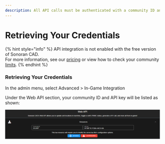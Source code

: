 ```yaml
---
description: All API calls must be authenticated with a community ID and API key.
---
```


# Retrieving Your Credentials

{% hint style="info" %}
API integration is not enabled with the free version of Sonoran CAD.\
For more information, see our [pricing](../../../pricing/faq/) or view how to check your community [limits](../../../tutorials/getting-started/view-your-limits.md).
{% endhint %}

### Retrieving Your Credentials

In the admin menu, select Advanced > In-Game Integration

Under the Web API section, your community ID and API key will be listed as shown:

![](../../../.gitbook/assets/api.png)



